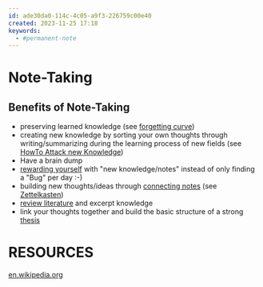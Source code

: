 ```yaml
---
id: ade30da0-114c-4c05-a9f3-226759c00e40
created: 2023-11-25 17:18
keywords:
  - #permanent-note
---
```



Note-Taking
======================================================================


Benefits of Note-Taking
------------------------------------------------------------

* preserving learned knowledge 
  (see [forgetting curve](../forgetting-curve.md))
* creating new knowledge by sorting your own thoughts through writing/summarizing during the learning process of new fields 
  (see [HowTo Attack new Knowledge](../processes/howto-attack-new-topics.md))
* Have a brain dump
* [rewarding yourself](../processes/rewarding-yourself.md) with "new knowledge/notes" instead of only finding a "Bug" per day :-)  
* building new thoughts/ideas through [connecting notes](../../coding/languages/markdown/links.md) 
  (see [Zettelkasten](./zettelkasten.md))  
* [review literature](../processes/literature-excerpts.md) and excerpt knowledge  
* link your thoughts together and build the basic structure of a strong [thesis](../processes/write-a-thesis.md)  




RESOURCES
======================================================================

[en.wikipedia.org](https://en.wikipedia.org/wiki/Note-taking)  
